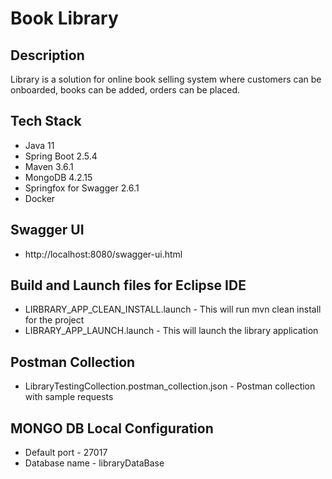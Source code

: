 # Book Library

## Description ## 
Library is a solution for online book selling system where customers can be onboarded, books can be added, orders can be placed.

## Tech Stack ##
* Java 11
* Spring Boot 2.5.4
* Maven 3.6.1
* MongoDB 4.2.15
* Springfox for Swagger 2.6.1
* Docker

## Swagger UI ##
* http://localhost:8080/swagger-ui.html

## Build and Launch files for Eclipse IDE ##
* LIRBRARY_APP_CLEAN_INSTALL.launch - This will run mvn clean install for the project
* LIBRARY_APP_LAUNCH.launch - This will launch the library application

## Postman Collection ##
* LibraryTestingCollection.postman_collection.json - Postman collection with sample requests

## MONGO DB Local Configuration  ##
* Default port - 27017
* Database name - libraryDataBase

